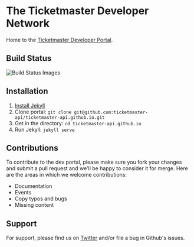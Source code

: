 # The Ticketmaster Developer Network

Home to the [Ticketmaster Developer Portal](http://developer.ticketmaster.com/).

## Build Status
![Build Status Images](https://travis-ci.org/ticketmaster-api/ticketmaster-api.github.io.svg)

## Installation

1. [Install Jekyll](http://jekyllrb.com)
2. Clone portal: `git clone git@github.com:ticketmaster-api/ticketmaster-api.github.io.git`
3. Get in the directory: `cd ticketmaster-api.github.io`
4. Run Jekyll: `jekyll serve`

## Contributions
To contribute to the dev portal, please make sure you fork your changes and submit a pull request and we'll be happy to consider it for merge. Here are the areas in which we welcome contributions:

* Documentation
* Events
* Copy typos and bugs
* Missing content

## Support
For support, please find us on [Twitter](http://www.twitter.com/tmastertech) and/or file a bug in Github's issues.

